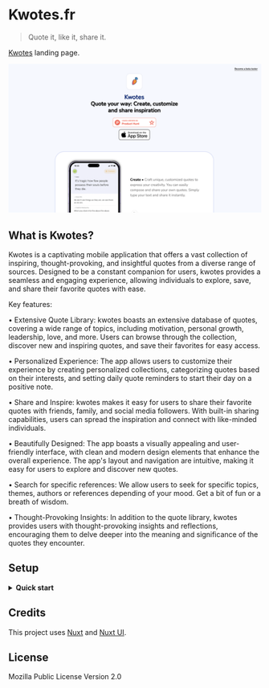 # Kwotes.fr

> Quote it, like it, share it.

<a href="https://kwotes.fr" target="_blank">Kwotes</a> landing page.

<p align="middle">
  <img src="./screenshots/screenshot-desktop.png" title="kwotes screenshot" />
</p>

## What is Kwotes?

Kwotes is a captivating mobile application that offers a vast collection of inspiring, thought-provoking, and insightful quotes from a diverse range of sources. Designed to be a constant companion for users, kwotes provides a seamless and engaging experience, allowing individuals to explore, save, and share their favorite quotes with ease.

Key features:

• Extensive Quote Library: kwotes boasts an extensive database of quotes, covering a wide range of topics, including motivation, personal growth, leadership, love, and more. Users can browse through the collection, discover new and inspiring quotes, and save their favorites for easy access.

• Personalized Experience: The app allows users to customize their experience by creating personalized collections, categorizing quotes based on their interests, and setting daily quote reminders to start their day on a positive note.

• Share and Inspire: kwotes makes it easy for users to share their favorite quotes with friends, family, and social media followers. With built-in sharing capabilities, users can spread the inspiration and connect with like-minded individuals.

• Beautifully Designed: The app boasts a visually appealing and user-friendly interface, with clean and modern design elements that enhance the overall experience. The app's layout and navigation are intuitive, making it easy for users to explore and discover new quotes.

• Search for specific references: We allow users to seek for specific topics, themes, authors or references depending of your mood. Get a bit of fun or a breath of wisdom.

• Thought-Provoking Insights: In addition to the quote library, kwotes provides users with thought-provoking insights and reflections, encouraging them to delve deeper into the meaning and significance of the quotes they encounter.


## Setup
<details>
<summary><b>Quick start</b></summary>

Make sure to install the dependencies:

```bash
# npm
npm install

# bun
bun install
```

### Development Server

Start the development server on `http://localhost:3000`:

```bash
# npm
npm run dev

# bun
bun run dev
```

### Production

Build the application for production:

```bash
# npm
npm run build

# bun
bun run build
```

Locally preview production build:

```bash
# npm
npm run preview

# bun
bun run preview
```

</details>

## Credits

This project uses [Nuxt](https://nuxt.com/docs/getting-started/introduction) and [Nuxt UI](https://ui.nuxt.com).

## License

Mozilla Public License Version 2.0

